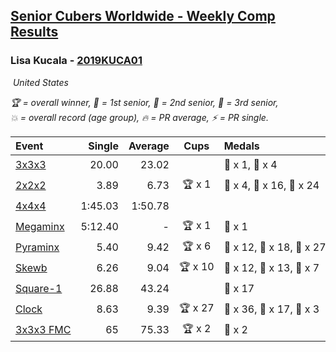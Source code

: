 <style>table {white-space: nowrap;}</style>
<link rel="stylesheet" type="text/css" href="/scw-comp/css/flags.css" />

## [Senior Cubers Worldwide - Weekly Comp Results](/scw-comp/results/)
### Lisa Kucala - [2019KUCA01](https://www.worldcubeassociation.org/persons/2019KUCA01)

<i class="flag flag-US" />&nbsp;United States

<span style="white-space: nowrap;">🏆 = overall winner</span>, <span style="white-space: nowrap;">🥇 = 1st senior</span>, <span style="white-space: nowrap;">🥈 = 2nd senior</span>, <span style="white-space: nowrap;">🥉 = 3rd senior</span>, <span style="white-space: nowrap;">💥 = overall record (age group)</span>, <span style="white-space: nowrap;">🔥 = PR average</span>, <span style="white-space: nowrap;">⚡ = PR single</span>.

| Event | Single | Average | Cups | Medals | Achievements|
| :-- | --: | --: | :--: | :-- | :-- |
| [3x3x3](333.md) | 20.00 | 23.02 |  | 🥈 x 1, 🥉 x 4 | 🔥 x 7, ⚡ x 9 |
| [2x2x2](222.md) | 3.89 | 6.73 | 🏆 x 1 | 🥇 x 4, 🥈 x 16, 🥉 x 24 | 💥 x 1, 🔥 x 7, ⚡ x 6 |
| [4x4x4](444.md) | 1:45.03 | 1:50.78 |  |  | 🔥 x 6, ⚡ x 9 |
| [Megaminx](minx.md) | 5:12.40 | - | 🏆 x 1 | 🥇 x 1 | ⚡ x 1 |
| [Pyraminx](pyram.md) | 5.40 | 9.42 | 🏆 x 6 | 🥇 x 12, 🥈 x 18, 🥉 x 27 | 🔥 x 9, ⚡ x 8 |
| [Skewb](skewb.md) | 6.26 | 9.04 | 🏆 x 10 | 🥇 x 12, 🥈 x 13, 🥉 x 7 | 💥 x 11, 🔥 x 11, ⚡ x 7 |
| [Square-1](sq1.md) | 26.88 | 43.24 |  | 🥉 x 17 | 🔥 x 3, ⚡ x 3 |
| [Clock](clock.md) | 8.63 | 9.39 | 🏆 x 27 | 🥇 x 36, 🥈 x 17, 🥉 x 3 | 💥 x 33, 🔥 x 22, ⚡ x 24 |
| [3x3x3 FMC](333fm.md) | 65 | 75.33 | 🏆 x 2 | 🥇 x 2 | 🔥 x 1, ⚡ x 2 |

<!-- Global site tag (gtag.js) - Google Analytics -->
<script async src="https://www.googletagmanager.com/gtag/js?id=UA-86348435-3"></script>
<script>window.dataLayer = window.dataLayer || []; function gtag() {dataLayer.push(arguments);} gtag('js', new Date()); gtag('config', 'UA-86348435-3');</script>
